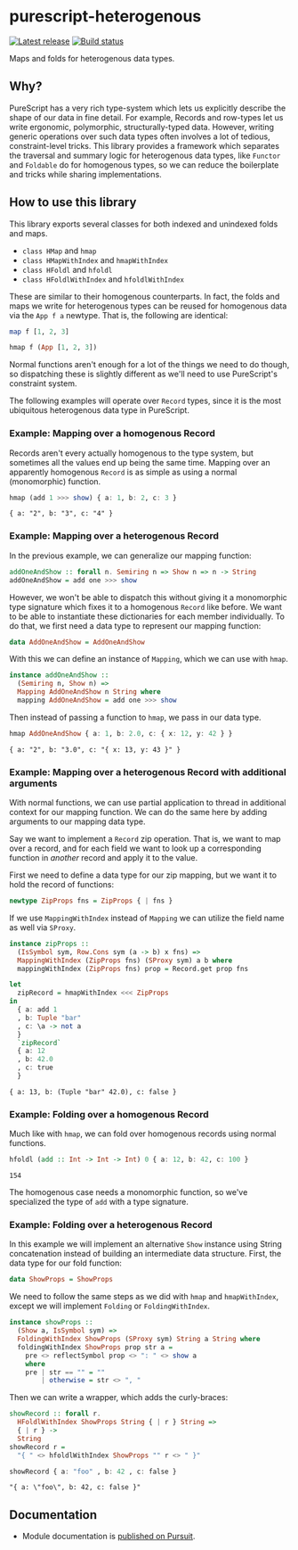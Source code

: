 # purescript-heterogenous

[![Latest release](http://img.shields.io/github/release/natefaubion/purescript-heterogenous.svg)](https://github.com/natefaubion/purescript-heterogenous/releases)
[![Build status](https://travis-ci.org/natefaubion/purescript-heterogenous.svg?branch=master)](https://travis-ci.org/natefaubion/purescript-heterogenous)

Maps and folds for heterogenous data types.

## Why?

PureScript has a very rich type-system which lets us explicitly describe the
shape of our data in fine detail. For example, Records and row-types let us
write ergonomic, polymorphic, structurally-typed data. However, writing generic
operations over such data types often involves a lot of tedious, constraint-level
tricks. This library provides a framework which separates the traversal and
summary logic for heterogenous data types, like `Functor` and `Foldable` do for
homogenous types, so we can reduce the boilerplate and tricks while sharing
implementations.

## How to use this library

This library exports several classes for both indexed and unindexed folds and maps.

* `class HMap` and `hmap`
* `class HMapWithIndex` and `hmapWithIndex`
* `class HFoldl` and `hfoldl`
* `class HFoldlWithIndex` and `hfoldlWithIndex`

These are similar to their homogenous counterparts. In fact, the folds and maps we
write for heterogenous types can be reused for homogenous data via the `App f a`
newtype. That is, the following are identical:

```purescript
map f [1, 2, 3]
```
```purescript
hmap f (App [1, 2, 3])
```

Normal functions aren't enough for a lot of the things we need to do though, so
dispatching these is slightly different as we'll need to use PureScript's constraint
system.

The following examples will operate over `Record` types, since it is the most
ubiquitous heterogenous data type in PureScript.

### Example: Mapping over a homogenous Record

Records aren't every actually homogenous to the type system, but sometimes all the
values end up being the same time. Mapping over an apparently homogenous `Record`
is as simple as using a normal (monomorphic) function.

```purescript
hmap (add 1 >>> show) { a: 1, b: 2, c: 3 }
```
```
{ a: "2", b: "3", c: "4" }
```

### Example: Mapping over a heterogenous Record

In the previous example, we can generalize our mapping function:

```purescript
addOneAndShow :: forall n. Semiring n => Show n => n -> String
addOneAndShow = add one >>> show
```

However, we won't be able to dispatch this without giving it a monomorphic type
signature which fixes it to a homogenous `Record` like before. We want to be able to
instantiate these dictionaries for each member individually. To do that, we first
need a data type to represent our mapping function:

```purescript
data AddOneAndShow = AddOneAndShow
```

With this we can define an instance of `Mapping`, which we can use with `hmap`.

```purescript
instance addOneAndShow ::
  (Semiring n, Show n) =>
  Mapping AddOneAndShow n String where
  mapping AddOneAndShow = add one >>> show
```

Then instead of passing a function to `hmap`, we pass in our data type.

```purescript
hmap AddOneAndShow { a: 1, b: 2.0, c: { x: 12, y: 42 } }
```
```
{ a: "2", b: "3.0", c: "{ x: 13, y: 43 }" }
```

### Example: Mapping over a heterogenous Record with additional arguments

With normal functions, we can use partial application to thread in additional
context for our mapping function. We can do the same here by adding arguments
to our mapping data type.

Say we want to implement a `Record` zip operation. That is, we want to map over
a record, and for each field we want to look up a corresponding function in
_another_ record and apply it to the value.

First we need to define a data type for our zip mapping, but we want it to hold
the record of functions:

```purescript
newtype ZipProps fns = ZipProps { | fns }
```

If we use `MappingWithIndex` instead of `Mapping` we can utilize the field name
as well via `SProxy`.

```purescript
instance zipProps ::
  (IsSymbol sym, Row.Cons sym (a -> b) x fns) =>
  MappingWithIndex (ZipProps fns) (SProxy sym) a b where
  mappingWithIndex (ZipProps fns) prop = Record.get prop fns
```

```purescript
let
  zipRecord = hmapWithIndex <<< ZipProps
in
  { a: add 1
  , b: Tuple "bar"
  , c: \a -> not a
  }
  `zipRecord`
  { a: 12
  , b: 42.0
  , c: true
  }
```
```
{ a: 13, b: (Tuple "bar" 42.0), c: false }
```

### Example: Folding over a homogenous Record

Much like with `hmap`, we can fold over homogenous records using normal functions.

```purescript
hfoldl (add :: Int -> Int -> Int) 0 { a: 12, b: 42, c: 100 }
```
```
154
```

The homogenous case needs a monomorphic function, so we've specialized the type of
`add` with a type signature.

### Example: Folding over a heterogenous Record

In this example we will implement an alternative `Show` instance using String
concatenation instead of building an intermediate data structure. First, the
data type for our fold function:

```purescript
data ShowProps = ShowProps
```

We need to follow the same steps as we did with `hmap` and `hmapWithIndex`,
except we will implement `Folding` or `FoldingWithIndex`.

```purescript
instance showProps ::
  (Show a, IsSymbol sym) =>
  FoldingWithIndex ShowProps (SProxy sym) String a String where
  foldingWithIndex ShowProps prop str a =
    pre <> reflectSymbol prop <> ": " <> show a
    where
    pre | str == "" = ""
        | otherwise = str <> ", "
```

Then we can write a wrapper, which adds the curly-braces:

```purescript
showRecord :: forall r.
  HFoldlWithIndex ShowProps String { | r } String =>
  { | r } ->
  String
showRecord r =
  "{ " <> hfoldlWithIndex ShowProps "" r <> " }"
```

```purescript
showRecord { a: "foo" , b: 42 , c: false }
```
```
"{ a: \"foo\", b: 42, c: false }"
```

## Documentation

- Module documentation is [published on Pursuit](http://pursuit.purescript.org/packages/purescript-heterogenous).
